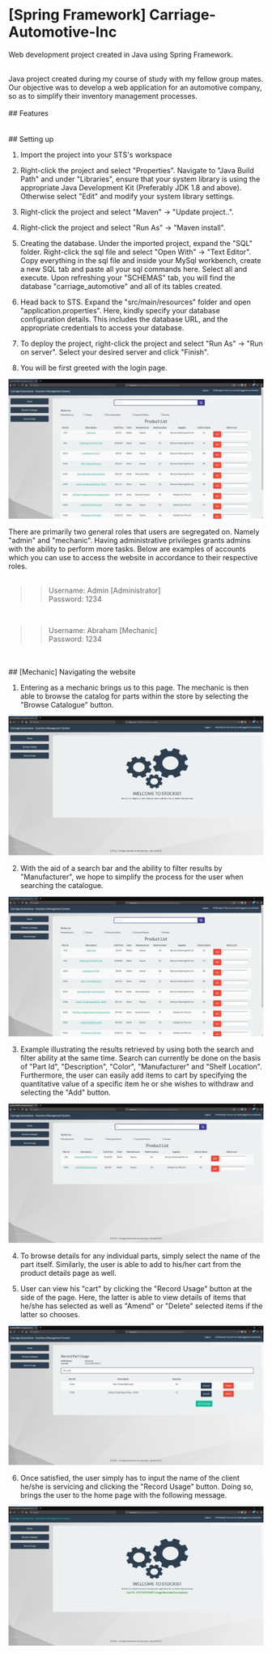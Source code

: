 # [Spring Framework] Carriage-Automotive-Inc
Web development project created in Java using Spring Framework.

<br />
Java project created during my course of study with my fellow group mates. Our objective was to develop a web application for an automotive company, so as to simplify their inventory management processes.

<br />
<br />
## Features<br />


<br />
<br />
## Setting up<br />

1. Import the project into your STS's workspace<br />

2. Right-click the project and select "Properties". Navigate to "Java Build Path" and under "Libraries", ensure that your system library is using the appropriate Java Development Kit (Preferably JDK 1.8 and above). Otherwise select "Edit" and modify your system library settings.<br />

3. Right-click the project and select "Maven" -> "Update project..".<br />

4. Right-click the project and select "Run As" -> "Maven install".<br />

5. Creating the database. Under the imported project, expand the "SQL" folder. Right-click the sql file and select "Open With" -> "Text Editor". Copy everything in the sql file and inside your MySql workbench, create a new SQL tab and paste all your sql commands here. Select all and execute. Upon refreshing your "SCHEMAS" tab, you will find the database "carriage_automotive" and all of its tables created.<br />

6. Head back to STS. Expand the "src/main/resources" folder and open "application.properties". Here, kindly specify your database configuration details. This includes the database URL, and the appropriate credentials to access your database.<br />

7. To deploy the project, right-click the project and select "Run As" -> "Run on server". Select your desired server and click "Finish".<br />

8. You will be first greeted with the login page.

![](/Screenshots/Mechanic_catalogue_page.JPG)

There are primarily two general roles that users are segregated on. Namely "admin" and "mechanic". Having administrative privileges grants admins with the ability to perform more tasks. Below are examples of accounts which you can use to access the website in accordance to their respective roles.<br /><br />

>>Username: Admin	[Administrator]<br />
>>Password: 1234<br />

<br />

>>Username: Abraham [Mechanic]<br />
>>Password: 1234<br />


<br />
<br />
## [Mechanic] Navigating the website <br />

1. Entering as a mechanic brings us to this page. The mechanic is then able to browse the catalog for parts within the store by selecting the "Browse Catalogue" button.<br />

![](/Screenshots/Mechanic_home_page.JPG)

2. With the aid of a search bar and the ability to filter results by "Manufacturer", we hope to simplify the process for the user when searching the catalogue.<br />

![](/Screenshots/Mechanic_catalogue_page.JPG)

3. Example illustrating the results retrieved by using both the search and filter ability at the same time. Search can currently be done on the basis of "Part Id", "Description", "Color", "Manufacturer" and "Shelf Location". Furthermore, the user can easily add items to cart by specifying the quantitative value of a specific item he or she wishes to withdraw and selecting the "Add" button.<br />

![](/Screenshots/Mechanic_search_results.JPG)

4. To browse details for any individual parts, simply select the name of the part itself. Similarly, the user is able to add to his/her cart from the product details page as well.<br />

5. User can view his "cart" by clicking the "Record Usage" button at the side of the page. Here, the latter is able to view details of items that he/she has selected as well as "Amend" or "Delete" selected items if the latter so chooses.<br />

![](/Screenshots/Mechanic_checkout_page.JPG)

6. Once satisfied, the user simply has to input the name of the client he/she is servicing and clicking the "Record Usage" button. Doing so, brings the user to the home page with the following message.<br />

![](/Screenshots/Mechanic_checkout_success_page.JPG)























